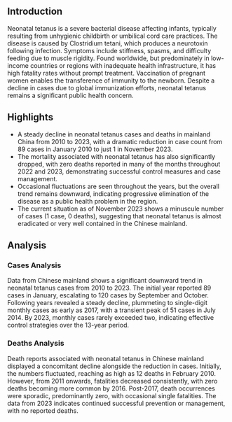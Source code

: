 ## Introduction

Neonatal tetanus is a severe bacterial disease affecting infants, typically resulting from unhygienic childbirth or umbilical cord care practices. The disease is caused by Clostridium tetani, which produces a neurotoxin following infection. Symptoms include stiffness, spasms, and difficulty feeding due to muscle rigidity. Found worldwide, but predominately in low-income countries or regions with inadequate health infrastructure, it has high fatality rates without prompt treatment. Vaccination of pregnant women enables the transference of immunity to the newborn. Despite a decline in cases due to global immunization efforts, neonatal tetanus remains a significant public health concern.
## Highlights

- A steady decline in neonatal tetanus cases and deaths in mainland China from 2010 to 2023, with a dramatic reduction in case count from 89 cases in January 2010 to just 1 in November 2023. <br/>
- The mortality associated with neonatal tetanus has also significantly dropped, with zero deaths reported in many of the months throughout 2022 and 2023, demonstrating successful control measures and case management. <br/>
- Occasional fluctuations are seen throughout the years, but the overall trend remains downward, indicating progressive elimination of the disease as a public health problem in the region. <br/>
- The current situation as of November 2023 shows a minuscule number of cases (1 case, 0 deaths), suggesting that neonatal tetanus is almost eradicated or very well contained in the Chinese mainland. <br/>
## Analysis

### Cases Analysis
Data from Chinese mainland shows a significant downward trend in neonatal tetanus cases from 2010 to 2023. The initial year reported 89 cases in January, escalating to 120 cases by September and October. Following years revealed a steady decline, plummeting to single-digit monthly cases as early as 2017, with a transient peak of 51 cases in July 2014. By 2023, monthly cases rarely exceeded two, indicating effective control strategies over the 13-year period.

### Deaths Analysis
Death reports associated with neonatal tetanus in Chinese mainland displayed a concomitant decline alongside the reduction in cases. Initially, the numbers fluctuated, reaching as high as 12 deaths in February 2010. However, from 2011 onwards, fatalities decreased consistently, with zero deaths becoming more common by 2016. Post-2017, death occurrences were sporadic, predominantly zero, with occasional single fatalities. The data from 2023 indicates continued successful prevention or management, with no reported deaths.
